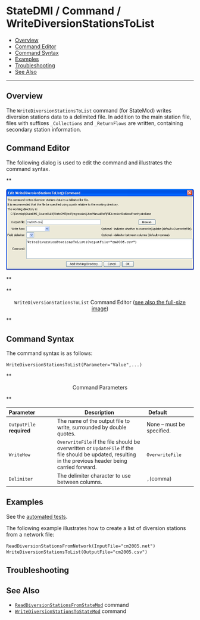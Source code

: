 # StateDMI / Command / WriteDiversionStationsToList #

* [Overview](#overview)
* [Command Editor](#command-editor)
* [Command Syntax](#command-syntax)
* [Examples](#examples)
* [Troubleshooting](#troubleshooting)
* [See Also](#see-also)

-------------------------

## Overview ##

The `WriteDiversionStationsToList` command (for StateMod)
writes diversion stations data to a delimited file.
In addition to the main station file,
files with suffixes `_Collections` and `_ReturnFlows` are written, containing secondary station information.

## Command Editor ##

The following dialog is used to edit the command and illustrates the command syntax.

**<p style="text-align: center;">
![WriteDiversionStationsToList](WriteDiversionStationsToList.png)
</p>**

**<p style="text-align: center;">
`WriteDiversionStationsToList` Command Editor (<a href="../WriteDiversionStationsToList.png">see also the full-size image</a>)
</p>**

## Command Syntax ##

The command syntax is as follows:

```text
WriteDiversionStationsToList(Parameter="Value",...)
```
**<p style="text-align: center;">
Command Parameters
</p>**

| **Parameter**&nbsp;&nbsp;&nbsp;&nbsp;&nbsp;&nbsp;&nbsp;&nbsp;&nbsp;&nbsp;&nbsp;&nbsp; | **Description** | **Default**&nbsp;&nbsp;&nbsp;&nbsp;&nbsp;&nbsp;&nbsp;&nbsp;&nbsp;&nbsp;&nbsp;&nbsp;&nbsp;&nbsp;&nbsp;&nbsp; |
| --------------|-----------------|----------------- |
| `OutputFile`<br>**required** | The name of the output file to write, surrounded by double quotes. | None – must be specified. |
| `WriteHow` | `OverwriteFile` if the file should be overwritten or `UpdateFile` if the file should be updated, resulting in the previous header being carried forward. | `OverwriteFile` |
| `Delimiter` | The delimiter character to use between columns. | `,`(comma) |

## Examples ##

See the [automated tests](https://github.com/OpenCDSS/cdss-app-statedmi-test/tree/master/test/regression/commands/WriteDiversionStationsToList).

The following example illustrates how to create a list of diversion stations from a network file:

```
ReadDiversionStationsFromNetwork(InputFile="cm2005.net")
WriteDiversionStationsToList(OutputFile="cm2005.csv")
```

## Troubleshooting ##

## See Also ##

* [`ReadDiversionStationsFromStateMod`](../ReadDiversionStationsFromStateMod/ReadDiversionStationsFromStateMod.md) command
* [`WriteDiversionStationsToStateMod`](../WriteDiversionStationsToStateMod/WriteDiversionStationsToStateMod.md) command
